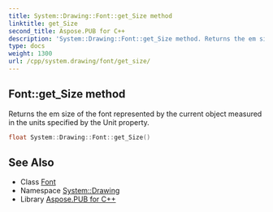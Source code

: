```yaml
---
title: System::Drawing::Font::get_Size method
linktitle: get_Size
second_title: Aspose.PUB for C++
description: 'System::Drawing::Font::get_Size method. Returns the em size of the font represented by the current object measured in the units specified by the Unit property in C++.'
type: docs
weight: 1300
url: /cpp/system.drawing/font/get_size/
---
```

## Font::get_Size method


Returns the em size of the font represented by the current object measured in the units specified by the Unit property.

```cpp
float System::Drawing::Font::get_Size()
```

## See Also

* Class [Font](../)
* Namespace [System::Drawing](../../)
* Library [Aspose.PUB for C++](../../../)
